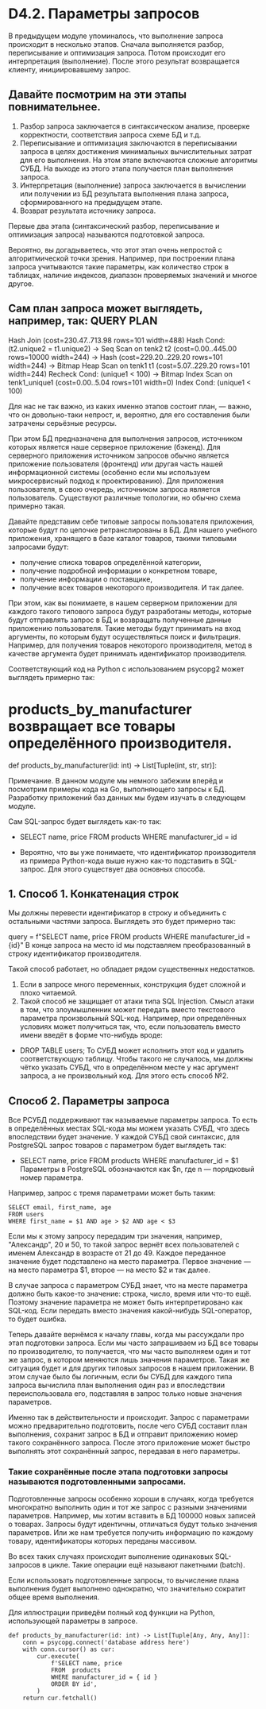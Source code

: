 # D4.2. Параметры запросов

В предыдущем модуле упоминалось, что выполнение запроса происходит в несколько этапов. 
Сначала выполняется разбор, переписывание и оптимизация запроса. 
Потом происходит его интерпретация (выполнение). После этого результат возвращается клиенту, инициировавшему запрос.

## Давайте посмотрим на эти этапы повнимательнее.
1. Разбор запроса заключается в синтаксическом анализе, проверке корректности, соответствия запроса схеме БД и т.д.
2. Переписывание и оптимизация заключаются в переписывании запроса в целях достижения минимальных вычислительных затрат 
для его выполнения. На этом этапе включаются сложные алгоритмы СУБД. 
На выходе из этого этапа получается план выполнения запроса.
3. Интерпретация (выполнение) запроса заключается в вычислении или получении из БД результата выполнения плана запроса, 
сформированного на предыдущем этапе.
4. Возврат результата источнику запроса.

Первые два этапа (синтаксический разбор, переписывание и оптимизация запроса) называются подготовкой запроса.

Вероятно, вы догадываетесь, что этот этап очень непростой с алгоритмической точки зрения. 
Например, при построении плана запроса учитываются такие параметры, как количество строк в таблицах, 
наличие индексов, диапазон проверяемых значений и многое другое.

Сам план запроса может выглядеть, например, так: QUERY PLAN
------------------------------------------------------------------------------------------
 Hash Join  (cost=230.47..713.98 rows=101 width=488)
   Hash Cond: (t2.unique2 = t1.unique2)
   ->  Seq Scan on tenk2 t2  (cost=0.00..445.00 rows=10000 width=244)
   ->  Hash  (cost=229.20..229.20 rows=101 width=244)
         ->  Bitmap Heap Scan on tenk1 t1  (cost=5.07..229.20 rows=101 width=244)
               Recheck Cond: (unique1 < 100)
               ->  Bitmap Index Scan on tenk1_unique1  (cost=0.00..5.04 rows=101 width=0)
                     Index Cond: (unique1 < 100)
 
Для нас не так важно, из каких именно этапов состоит план, — важно, что он довольно-таки непрост, и, вероятно, 
для его составления были затрачены серьёзные ресурсы.

При этом БД предназначена для выполнения запросов, источником которых является наше серверное приложение (бэкенд). 
Для серверного приложения источником запросов обычно является приложение пользователя (фронтенд) или другая часть 
нашей информационной системы (особенно если мы используем микросервисный подход к проектированию). Для приложения 
пользователя, в свою очередь, источником запроса является пользователь. Существуют различные топологии, но обычно 
схема примерно такая.

Давайте представим себе типовые запросы пользователя приложения, которые будут по цепочке ретранслированы в БД. 
Для нашего учебного приложения, хранящего в базе каталог товаров, такими типовыми запросами будут:

- получение списка товаров определённой категории,
- получение подробной информации о конкретном товаре,
- получение информации о поставщике,
- получение всех товаров некоторого производителя.
И так далее.

При этом, как вы понимаете, в нашем серверном приложении для каждого такого типового запроса будут разработаны методы, 
которые будут отправлять запрос в БД и возвращать полученные данные приложению пользователя. 
Такие методы будут принимать на вход аргументы, по которым будут осуществляться поиск и фильтрация. 
Например, для получения товаров некоторого производителя, метод в качестве аргумента будет принимать идентификатор производителя.

Соответствующий код на Python с использованием psycopg2 может выглядеть примерно так:

# products_by_manufacturer возвращает все товары определённого производителя.
def products_by_manufacturer(id: int) -> List[Tuple(int, str, str)]:

Примечание. В данном модуле мы немного забежим вперёд и посмотрим примеры кода на Go, выполняющего запросы к БД. 
Разработку приложений баз данных мы будем изучать в следующем модуле.

Сам SQL-запрос будет выглядеть как-то так:
- SELECT name, price FROM products WHERE manufacturer_id = id

- Вероятно, что вы уже понимаете, что идентификатор производителя из примера Python-кода выше нужно как-то подставить 
в SQL-запрос. Для этого существует два основных способа.

## 1. Способ 1. Конкатенация строк
Мы должны перевести идентификатор в строку и объединить с остальными частями запроса. Выглядеть это будет примерно так:

query = f"SELECT name, price FROM products WHERE manufacturer_id = {id}"
В конце запроса на место id мы подставляем преобразованный в строку идентификатор производителя.

Такой способ работает, но обладает рядом существенных недостатков.
1. Если в запросе много переменных, конструкция будет сложной и плохо читаемой.
2. Такой способ не защищает от атаки типа SQL Injection.
Смысл атаки в том, что злоумышленник может передать вместо текстового параметра произвольный SQL-код. 
Например, при определённых условиях может получиться так, что, если пользователь вместо имени введёт в форме что-нибудь вроде:
- DROP TABLE users;
То СУБД может исполнить этот код и удалить соответствующую таблицу. 
Чтобы такого не случалось, мы должны чётко указать СУБД, что в определённом месте у нас аргумент запроса, 
а не произвольный код. Для этого есть способ №2.

## Способ 2. Параметры запроса
Все РСУБД поддерживают так называемые параметры запроса. 
То есть в определённых местах SQL-кода мы можем указать СУБД, что здесь впоследствии будет значение. 
У каждой СУБД свой синтаксис, для PostgreSQL запрос товаров с параметром будет выглядеть так:

- SELECT name, price FROM products WHERE manufacturer_id = $1
Параметры в PostgreSQL обозначаются как $n, где n — порядковый номер параметра.

Например, запрос с тремя параметрами может быть таким:
```
SELECT email, first_name, age
FROM users
WHERE first_name = $1 AND age > $2 AND age < $3
```

Если мы к этому запросу передадим три значения, например, "Александр", 20 и 50, то такой запрос вернёт всех пользователей 
с именем Александр в возрасте от 21 до 49. Каждое переданное значение будет подставлено на место параметра. 
Первое значение — на место параметра $1, второе — на место $2 и так далее.

В случае запроса с параметром СУБД знает, что на месте параметра должно быть какое-то 
значение: строка, число, время или что-то ещё. Поэтому значение параметра не может быть интерпретировано как SQL-код. 
Если передать вместо значения какой-нибудь SQL-оператор, то будет ошибка.

Теперь давайте вернёмся к началу главы, когда мы рассуждали про этап подготовки запроса. 
Если мы часто запрашиваем из БД все товары по производителю, то получается, что мы часто выполняем один и тот же запрос, 
в котором меняются лишь значения параметров. Такая же ситуация будет и для других типовых запросов в нашем приложении. 
В этом случае было бы логичным, если бы СУБД для каждого типа запроса вычислила план выполнения один раз и впоследствии 
переиспользовала его, подставляя в запрос только новые значения параметров.

Именно так в действительности и происходит. Запрос с параметрами можно предварительно подготовить, 
после чего СУБД составит план выполнения, сохранит запрос в БД и отправит приложению номер такого сохранённого запроса. 
После этого приложение может быстро выполнять этот сохранённый запрос, передавая в него параметры.

### Такие сохранённые после этапа подготовки запросы называются подготовленными запросами.

Подготовленные запросы особенно хороши в случаях, когда требуется многократно выполнить один и тот же запрос с 
разными значениями параметров. Например, мы хотим вставить в БД 100000 новых записей о товарах. Запросы будут 
идентичны, отличаться будут только значения параметров. 
Или же нам требуется получить информацию по каждому товару, идентификаторы которых переданы массивом.

Во всех таких случаях происходит выполнение одинаковых SQL-запросов в цикле. Такие операции ещё называют пакетными (batch).

Если использовать подготовленные запросы, то вычисление плана выполнения будет выполнено однократно, 
что значительно сократит общее время выполнения.

Для иллюстрации приведём полный код функции на Python, использующей параметры в запросе.

```
def products_by_manufacturer(id: int) -> List[Tuple[Any, Any, Any]]:
    conn = psycopg.connect('database address here')
    with conn.cursor() as cur:
        cur.execute(
            f'SELECT name, price
            FROM  products
            WHERE manufacturer_id = { id }
            ORDER BY id',
        )
    return cur.fetchall()
```
